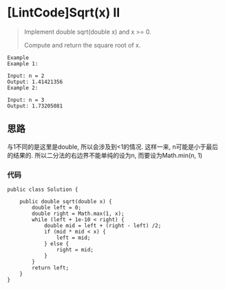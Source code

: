 # [LintCode]Sqrt(x) II

> Implement double sqrt(double x) and x >= 0.
> 
> Compute and return the square root of x.

	Example
	Example 1:
	
	Input: n = 2 
	Output: 1.41421356
	Example 2:
	
	Input: n = 3
	Output: 1.73205081

## 思路
与1不同的是这里是double, 所以会涉及到<1的情况. 这样一来, n可能是小于最后的结果的. 所以二分法的右边界不能单纯的设为n, 而要设为Math.min(n, 1)
### 代码
```
public class Solution {

    public double sqrt(double x) {
        double left = 0;
        double right = Math.max(1, x);
        while (left + 1e-10 < right) {
            double mid = left + (right - left) /2;
            if (mid * mid < x) {
                left = mid;
            } else {
                right = mid;
            }
        }
        return left;
    }
}
```
